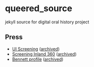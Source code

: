 # queered_source

jekyll source for digital oral history project

## Press 

- [UI Screening](https://www.uidaho.edu/news/news-articles/news-releases/2018-august/081518-gottspoint) ([archived](https://perma.cc/CEA3-B2QK))
- [Screening Inland 360](https://inland360.com/top-headlines/2018/08/filmmaker-spotlights-idaho-hate-crime/) ([archived](https://perma.cc/78LR-WKGB))
- [Bennett profile](https://www.uidaho.edu/class/jamm/news/bennett) ([archived](https://perma.cc/SW4L-KKYU))
